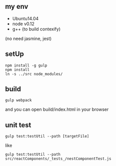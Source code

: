 
## my env

- Ubuntu14.04
- node v0.12
- g++ (to build contexify)

(no need jasmine, jest)

## setUp

```
npm install -g gulp
npm install
ln -s ../src node_modules/
```

## build

`gulp webpack`

and you can open build/index.html in your browser

## unit test

`gulp test:testUtil --path [targetFile]`

like

`gulp test:testUtil --path src/reactComponents/_tests_/nestComponentTest.js`

